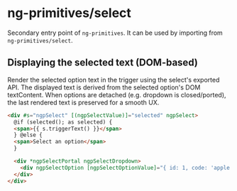 # ng-primitives/select

Secondary entry point of `ng-primitives`. It can be used by importing from `ng-primitives/select`.

## Displaying the selected text (DOM-based)

Render the selected option text in the trigger using the select's exported API. The displayed text is derived from the selected option's DOM textContent. When options are detached (e.g. dropdown is closed/ported), the last rendered text is preserved for a smooth UX.

```html
<div #s="ngpSelect" [(ngpSelectValue)]="selected" ngpSelect>
  @if (selected(); as selected) {
  <span>{{ s.triggerText() }}</span>
  } @else {
  <span>Select an option</span>
  }

  <div *ngpSelectPortal ngpSelectDropdown>
    <div ngpSelectOption [ngpSelectOptionValue]="{ id: 1, code: 'apple' }">Sweet Apple</div>
  </div>
</div>
```
